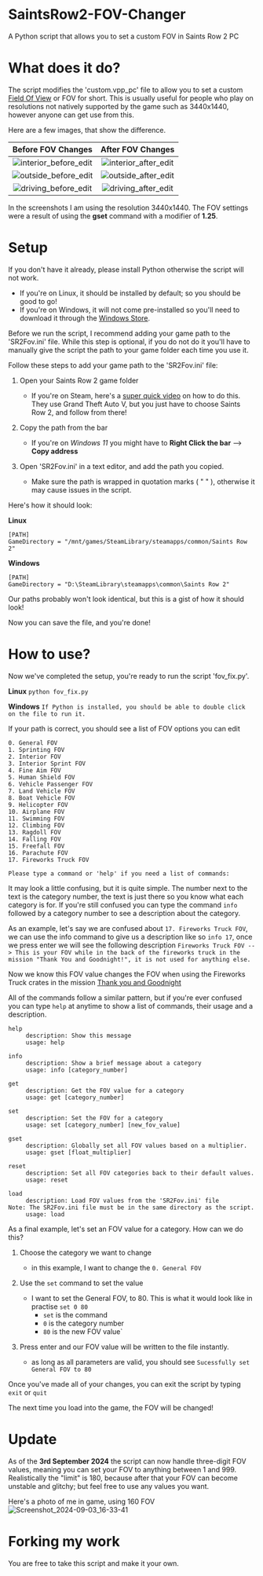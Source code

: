 # SaintsRow2-FOV-Changer
A Python script that allows you to set a custom FOV in Saints Row 2 PC

# What does it do?
The script modifies the 'custom.vpp_pc' file to allow you to set a custom [Field Of View](https://en.wikipedia.org/wiki/Field_of_view_in_video_games) or FOV for short. This is usually useful for people who play on resolutions not natively supported by the game such as 3440x1440, however anyone can get use from this.

Here are a few images, that show the difference.

Before FOV Changes            |  After FOV Changes
:-------------------------:|:-------------------------:
![interior_before_edit](https://github.com/user-attachments/assets/27f2a1a6-3049-4f45-97d2-477897f507cd) | ![interior_after_edit](https://github.com/user-attachments/assets/13b5e422-7cf7-4020-98e3-8b3ad39a4bcd)
![outside_before_edit](https://github.com/user-attachments/assets/c894f0f6-0fb6-454e-a4f5-e415685adee7) | ![outside_after_edit](https://github.com/user-attachments/assets/46c54b1b-ad3c-450e-8be2-bda0e9f589f7)
![driving_before_edit](https://github.com/user-attachments/assets/4f28522f-c1bc-456d-a52b-b4f31d971b95) | ![driving_after_edit](https://github.com/user-attachments/assets/995042ea-9744-4666-a280-cea78255312a)

In the screenshots I am using the resolution 3440x1440. The FOV settings were a result of using the **gset** command with a modifier of **1.25**.

# Setup
If you don't have it already, please install Python otherwise the script will not work. 
  * If you're on Linux, it should be installed by default; so you should be good to go! 
  * If you're on Windows, it will not come pre-installed so you'll need to download it through the [Windows Store](https://apps.microsoft.com/search/publisher?name=Python+Software+Foundation&hl=en-us&gl=US).


Before we run the script, I recommend adding your game path to the 'SR2Fov.ini' file. While this step is optional, if you do not do it you'll have to manually give the script the path to your game folder each time you use it.

Follow these steps to add your game path to the 'SR2Fov.ini' file:
  1. Open your Saints Row 2 game folder
      * If you're on Steam, here's a [super quick video](https://www.youtube.com/watch?v=_ETOk98WN1A) on how to do this. They use Grand Theft Auto V, but you just have to choose Saints Row 2, and follow from there!
  
  2. Copy the path from the bar
      * If you're on *Windows 11* you might have to **Right Click the bar** --> **Copy address**

  3. Open 'SR2Fov.ini' in a text editor, and add the path you copied.
      * Make sure the path is wrapped in quotation marks ( " " ), otherwise it may cause issues in the script.

  Here's how it should look:

  **Linux**
```
[PATH]
GameDirectory = "/mnt/games/SteamLibrary/steamapps/common/Saints Row 2"
```
  **Windows**
```
[PATH]
GameDirectory = "D:\SteamLibrary\steamapps\common\Saints Row 2"
```

Our paths probably won't look identical, but this is a gist of how it should look!

Now you can save the file, and you're done!

# How to use?
Now we've completed the setup, you're ready to run the script 'fov_fix.py'.

  **Linux**
  `python fov_fix.py`

  **Windows**
  `If Python is installed, you should be able to double click on the file to run it.`

If your path is correct, you should see a list of FOV options you can edit
```
0. General FOV
1. Sprinting FOV
2. Interior FOV
3. Interior Sprint FOV
4. Fine Aim FOV
5. Human Shield FOV
6. Vehicle Passenger FOV
7. Land Vehicle FOV
8. Boat Vehicle FOV
9. Helicopter FOV
10. Airplane FOV
11. Swimming FOV
12. Climbing FOV
13. Ragdoll FOV
14. Falling FOV
15. Freefall FOV
16. Parachute FOV
17. Fireworks Truck FOV

Please type a command or 'help' if you need a list of commands: 
```

It may look a little confusing, but it is quite simple. The number next to the text is the category number, the text is just there so you know what each category is for. If you're still confused you can type the command `info` followed by a category number to see a description about the category.

As an example, let's say we are confused about `17. Fireworks Truck FOV`, we can use the info command to give us a description like so `info 17`, once we press enter we will see the following description `Fireworks Truck FOV --> This is your FOV while in the back of the fireworks truck in the mission "Thank You and Goodnight!", it is not used for anything else.`

Now we know this FOV value changes the FOV when using the Fireworks Truck crates in the mission [Thank you and Goodnight](https://saintsrow.fandom.com/wiki/Thank_You_and_Goodnight!)

All of the commands follow a similar pattern, but if you're ever confused you can type `help` at anytime to show a list of commands, their usage and a description.
```
help
     description: Show this message
     usage: help 

info
     description: Show a brief message about a category
     usage: info [category_number] 

get
     description: Get the FOV value for a category
     usage: get [category_number] 

set
     description: Set the FOV for a category
     usage: set [category_number] [new_fov_value] 

gset
     description: Globally set all FOV values based on a multiplier.
     usage: gset [float_multiplier] 

reset
     description: Set all FOV categories back to their default values.
     usage: reset 

load
     description: Load FOV values from the 'SR2Fov.ini' file
Note: The SR2Fov.ini file must be in the same directory as the script.
     usage: load 
```

As a final example, let's set an FOV value for a category. How can we do this?
1. Choose the category we want to change
    * in this example, I want to change the `0. General FOV`

2. Use the `set` command to set the value
    * I want to set the General FOV, to 80. This is what it would look like in practise `set 0 80`
        * `set` is the command
        * `0` is the category number
        * `80` is the new FOV value`

3. Press enter and our FOV value will be written to the file instantly.
    * as long as all parameters are valid, you should see `Sucessfully set General FOV to 80`

Once you've made all of your changes, you can exit the script by typing `exit` or `quit`

The next time you load into the game, the FOV will be changed!


# Update
As of the **3rd September 2024** the script can now handle three-digit FOV values, meaning you can set your FOV to anything between 1 and 999. Realistically the "limit" is 180, because after that your FOV can become unstable and glitchy; but feel free to use any values you want.

Here's a photo of me in game, using 160 FOV
![Screenshot_2024-09-03_16-33-41](https://github.com/user-attachments/assets/c23c992b-0315-4e33-9ebc-5a14a61ac34b)
# Forking my work
You are free to take this script and make it your own.
